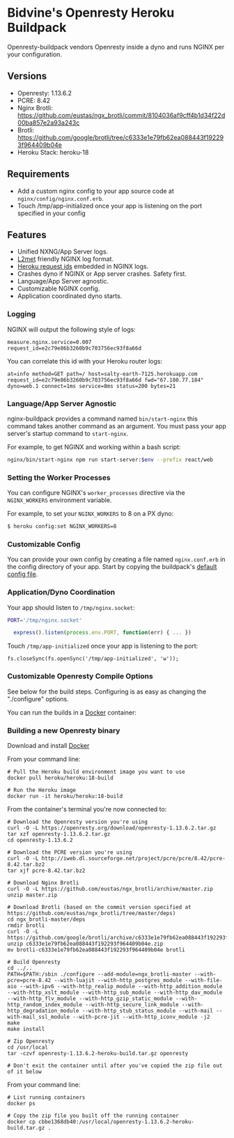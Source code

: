 # Bidvine's Openresty Heroku Buildpack

Openresty-buildpack vendors Openresty inside a dyno and runs NGINX per your configuration.

## Versions

* Openresty: 1.13.6.2
* PCRE: 8.42
* Nginx Brotli: https://github.com/eustas/ngx_brotli/commit/8104036af9cff4b1d34f22d00ba857e2a93a243c
* Brotli: https://github.com/google/brotli/tree/c6333e1e79fb62ea088443f192293f964409b04e
* Heroku Stack: heroku-18

## Requirements

* Add a custom nginx config to your app source code at `nginx/config/nginx.conf.erb`.
* Touch /tmp/app-initialized once your app is listening on the port specified in your config

## Features

* Unified NXNG/App Server logs.
* [L2met](https://github.com/ryandotsmith/l2met) friendly NGINX log format.
* [Heroku request ids](https://devcenter.heroku.com/articles/http-request-id) embedded in NGINX logs.
* Crashes dyno if NGINX or App server crashes. Safety first.
* Language/App Server agnostic.
* Customizable NGINX config.
* Application coordinated dyno starts.

### Logging

NGINX will output the following style of logs:

```
measure.nginx.service=0.007 request_id=e2c79e86b3260b9c703756ec93f8a66d
```

You can correlate this id with your Heroku router logs:

```
at=info method=GET path=/ host=salty-earth-7125.herokuapp.com request_id=e2c79e86b3260b9c703756ec93f8a66d fwd="67.180.77.184" dyno=web.1 connect=1ms service=8ms status=200 bytes=21
```

### Language/App Server Agnostic

nginx-buildpack provides a command named `bin/start-nginx` this command takes another command as an argument. You must pass your app server's startup command to `start-nginx`.

For example, to get NGINX and working within a bash script:

```bash
nginx/bin/start-nginx npm run start-server:$env --prefix react/web
```

### Setting the Worker Processes

You can configure NGINX's `worker_processes` directive via the
`NGINX_WORKERS` environment variable.

For example, to set your `NGINX_WORKERS` to 8 on a PX dyno:

```bash
$ heroku config:set NGINX_WORKERS=8
```

### Customizable Config

You can provide your own config by creating a file named `nginx.conf.erb` in the config directory of your app. Start by copying the buildpack's [default config file](config/nginx.conf.erb).

### Application/Dyno Coordination

Your app should listen to `/tmp/nginx.socket`:

```bash
PORT='/tmp/nginx.socket'
```

```JavaScript
  express().listen(process.env.PORT, function(err) { ... })
```

Touch `/tmp/app-initialized` once your app is listening to the port:

```
fs.closeSync(fs.openSync('/tmp/app-initialized', 'w'));
```

### Customizable Openresty Compile Options

See below for the build steps. Configuring is as easy as changing the "./configure" options.

You can run the builds in a [Docker](https://www.docker.com/) container:


### Building a new Openresty binary

Download and install [Docker](https://www.docker.com/)

From your command line:
```
# Pull the Heroku build environment image you want to use
docker pull heroku/heroku:18-build

# Run the Heroku image
docker run -it heroku/heroku:18-build
```

From the container's terminal you're now connected to:
```
# Download the Openresty version you're using
curl -O -L https://openresty.org/download/openresty-1.13.6.2.tar.gz
tar xzf openresty-1.13.6.2.tar.gz
cd openresty-1.13.6.2

# Download the PCRE version you're using
curl -O -L http://iweb.dl.sourceforge.net/project/pcre/pcre/8.42/pcre-8.42.tar.bz2
tar xjf pcre-8.42.tar.bz2

# Download Nginx Brotli
curl -O -L https://github.com/eustas/ngx_brotli/archive/master.zip
unzip master.zip

# Download Brotli (based on the commit version specified at https://github.com/eustas/ngx_brotli/tree/master/deps)
cd ngx_brotli-master/deps
rmdir brotli
curl -O -L https://github.com/google/brotli/archive/c6333e1e79fb62ea088443f192293f964409b04e.zip
unzip c6333e1e79fb62ea088443f192293f964409b04e.zip
mv brotli-c6333e1e79fb62ea088443f192293f964409b04e brotli

# Build Openresty
cd ../..
PATH=$PATH:/sbin ./configure --add-module=ngx_brotli-master --with-pcre=pcre-8.42 --with-luajit --with-http_postgres_module --with-file-aio --with-ipv6 --with-http_realip_module --with-http_addition_module --with-http_xslt_module --with-http_sub_module --with-http_dav_module --with-http_flv_module --with-http_gzip_static_module --with-http_random_index_module --with-http_secure_link_module --with-http_degradation_module --with-http_stub_status_module --with-mail --with-mail_ssl_module --with-pcre-jit --with-http_iconv_module -j2
make
make install

# Zip Openresty
cd /usr/local
tar -czvf openresty-1.13.6.2-heroku-build.tar.gz openresty

# Don't exit the container until after you've copied the zip file out of it below
```

From your command line:
```
# List running containers
docker ps

# Copy the zip file you built off the running container
docker cp cbbe1368db40:/usr/local/openresty-1.13.6.2-heroku-build.tar.gz .
```
